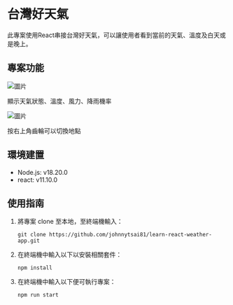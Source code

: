 # 台灣好天氣

此專案使用React串接台灣好天氣，可以讓使用者看到當前的天氣、溫度及白天或是晚上。

## 專案功能

![圖片](https://upload.cc/i1/2024/03/31/ipaDNo.png)

顯示天氣狀態、溫度、風力、降雨機率

![圖片](https://upload.cc/i1/2024/03/31/QjyeWB.png)

按右上角齒輪可以切換地點

## 環境建置

  - Node.js: v18.20.0
  - react: v11.10.0

## 使用指南

1. 將專案 clone 至本地，至終端機輸入：

   ```
   git clone https://github.com/johnnytsai81/learn-react-weather-app.git
   ```
   
2. 在終端機中輸入以下以安裝相關套件：

   ```
   npm install
   ```
   
3. 在終端機中輸入以下便可執行專案：

   ```
   npm run start
   ```
